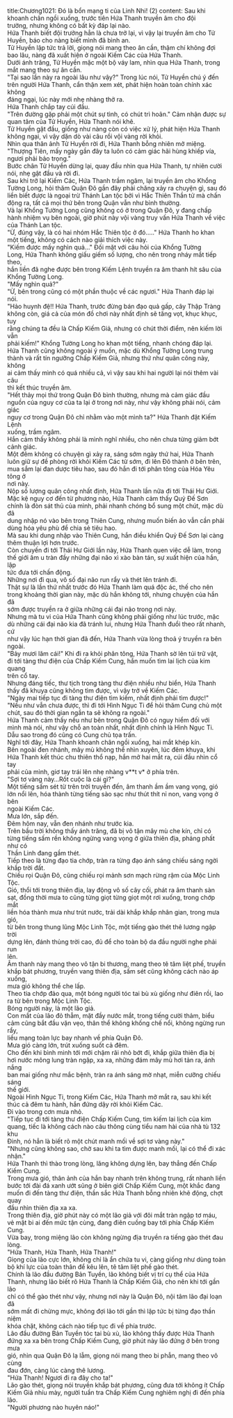 title:Chương1021: Đó là bổn mạng ti của Linh Nhi! (2)
content:
Sau khi khoanh chân ngồi xuống, trước tiên Hứa Thanh truyền âm cho đội<br>trưởng, nhưng không có bất kỳ đáp lại nào.<br>Hứa Thanh biết đội trưởng hẳn là chưa trở lại, vì vậy lại truyền âm cho Tử<br>Huyền, báo cho nàng biết mình đã bình an.<br>Tử Huyền lập tức trả lời, giọng nói mang theo ân cần, thậm chí không đợi<br>bao lâu, nàng đã xuất hiện ở ngoài Kiếm Các của Hứa Thanh.<br>Dưới ánh trăng, Tử Huyền mặc một bộ váy lam, nhìn qua Hứa Thanh, trong<br>mắt mang theo sự ân cần.<br>"Tại sao lần này ra ngoài lâu như vậy?" Trong lúc nói, Tử Huyền chú ý đến<br>trên người Hứa Thanh, cẩn thận xem xét, phát hiện hoàn toàn chính xác không<br>đáng ngại, lúc này mới nhẹ nhàng thở ra.<br>Hứa Thanh chắp tay cúi đầu.<br>"Trên đường gặp phải một chút sự tình, có chút trì hoãn." Cảm nhận được sự<br>quan tâm của Tử Huyền, Hứa Thanh nói khẽ.<br>Tử Huyền gật đầu, giống như nàng còn có việc xử lý, phát hiện Hứa Thanh<br>không ngại, vì vậy dặn dò vài câu rồi vội vàng rời khỏi.<br>Nhìn qua thân ảnh Tử Huyền rời đi, Hứa Thanh bỗng nhiên mở miệng.<br>"Thượng Tiên, mấy ngày gần đây ta luôn có cảm giác hãi hùng khiếp vía,<br>ngươi phải bảo trọng."<br>Bước chân Tử Huyền dừng lại, quay đầu nhìn qua Hứa Thanh, tự nhiên cười<br>nói, nhẹ gật đầu và rời đi.<br>Sau khi trở lại Kiếm Các, Hứa Thanh trầm ngâm, lại truyền âm cho Khổng<br>Tường Long, hỏi thăm Quận Đô gần đây phải chăng xảy ra chuyện gì, sau đó<br>liền biết được là ngoại trừ Thánh Lan tộc bởi vì Hắc Thiên Thần tử mà chấn<br>động ra, tất cả mọi thứ bên trong Quận vẫn như bình thường.<br>Vả lại Khổng Tường Long cũng không có ở trong Quận Đô, y đang chấp<br>hành nhiệm vụ bên ngoài, giờ phút này vội vàng truy vấn Hứa Thanh về việc<br>của Thánh Lan tộc.<br>"Ừ, đúng vậy, là có hai nhóm Hắc Thiên tộc ở đó....." Hứa Thanh ho khan<br>một tiếng, không có cách nào giải thích việc này.<br>"Kiếm được mấy nghìn quả..." Đối mặt với câu hỏi của Khổng Tường<br>Long, Hứa Thanh không giấu giếm số lượng, cho nên trong nháy mắt tiếp theo,<br>hắn liền đã nghe được bên trong Kiếm Lệnh truyền ra âm thanh hít sâu của<br>Khổng Tường Long.<br>"Mấy nghìn quả?"<br>"Ừ, bên trong cũng có một phần thuộc về các ngươi." Hứa Thanh đáp lại<br>nói.<br>"Hảo huynh đệ!! Hứa Thanh, trước đừng bán đạo quả gấp, cây Thập Tràng<br>không còn, giá cả của món đồ chơi này nhất định sẽ tăng vọt, khục khục, tuy<br>rằng chúng ta đều là Chấp Kiếm Giả, nhưng có chút thời điểm, nên kiếm lời vẫn<br>phải kiếm!" Khổng Tường Long ho khan một tiếng, nhanh chóng đáp lại.<br>Hứa Thanh cũng không ngoài ý muốn, mặc dù Khổng Tường Long trung<br>thành và rất tín ngưỡng Chấp Kiếm Giả, nhưng thứ như quân công này, không<br>ai cảm thấy mình có quá nhiều cả, vì vậy sau khi hai người lại nói thêm vài câu<br>thì kết thúc truyền âm.<br>"Hết thảy mọi thứ trong Quận Đô bình thường, nhưng mà cảm giác đầu<br>nguồn của nguy cơ của ta lại ở trong nơi này, như vậy không phải nói, cảm giác<br>nguy cơ trong Quận Đô chỉ nhằm vào một mình ta?" Hứa Thanh đặt Kiếm Lệnh<br>xuống, trầm ngâm.<br>Hắn cảm thấy không phải là mình nghĩ nhiều, cho nên chưa từng giảm bớt<br>cảnh giác.<br>Một đêm không có chuyện gì xảy ra, sáng sớm ngày thứ hai, Hứa Thanh<br>luôn giữ sự đề phòng rời khỏi Kiếm Các từ sớm, đi lên Đô thành ở bên trên,<br>mua sắm lại đan dược tiêu hao, sau đó hắn đi tới phân tông của Hóa Yêu tông ở<br>nơi này.<br>Nộp số lượng quân công nhất định, Hứa Thanh lần nữa đi tới Thái Hư Giới.<br>Mặc kệ nguy cơ đến từ phương nào, Hứa Thanh cảm thấy Quỷ Đế Sơn<br>chính là đòn sát thủ của mình, phải nhanh chóng bổ sung một chút, mặc dù đã<br>dung nhập nó vào bên trong Thiên Cung, nhưng muốn biến ảo vẫn cần phải<br>dùng hóa yêu phù để chia sẻ tiêu hao.<br>Mà sau khi dung nhập vào Thiên Cung, hắn điều khiển Quỷ Đế Sơn lại càng<br>thêm thuận lợi hơn trước.<br>Còn chuyến đi tới Thái Hư Giới lần này, Hứa Thanh quen việc dễ làm, trong<br>thế giới âm u tràn đầy những đại não xì xào bàn tán, sự xuất hiện của hắn, lập<br>tức đưa tới chấn động.<br>Những nơi đi qua, vô số đại não run rẩy và thét lên tránh đi.<br>Thật sự là lần thứ nhất trước đó Hứa Thanh làm quá độc ác, thế cho nên<br>trong khoảng thời gian này, mặc dù hắn không tới, nhưng chuyện của hắn đã<br>sớm được truyền ra ở giữa những cái đại não trong nơi này.<br>Nhưng mà tu vi của Hứa Thanh cũng không phải giống như lúc trước, mặc<br>dù những cái đại não kia đã tránh lui, nhưng Hứa Thanh đuổi theo rất nhanh, cứ<br>như vậy lúc hạn thời gian đã đến, Hứa Thanh vừa lòng thoả ý truyền ra bên<br>ngoài.<br>"Bảy mươi lăm cái!" Khi đi ra khỏi phân tông, Hứa Thanh sờ lên túi trữ vật,<br>đi tới tàng thư điện của Chấp Kiếm Cung, hắn muốn tìm lai lịch của kim quang<br>trên cổ tay.<br>Nhưng đáng tiếc, thư tịch trong tàng thư điện nhiều như biển, Hứa Thanh<br>thấy đã khuya cũng không tìm được, vì vậy trở về Kiếm Các.<br>"Ngày mai tiếp tục đi tàng thư điện tìm kiếm, nhất định phải tìm được!"<br>"Nếu như vẫn chưa được, thì đi tới Hình Ngục Ti để hỏi thăm Cung chủ một<br>chút, sau đó thời gian ngắn ta sẽ không ra ngoài."<br>Hứa Thanh cảm thấy nếu như bên trong Quận Đô có nguy hiểm đối với<br>mình mà nói, như vậy chỗ an toàn nhất, nhất định chính là Hình Ngục Ti.<br>Dẫu sao trong đó cũng có Cung chủ tọa trấn.<br>Nghĩ tới đây, Hứa Thanh khoanh chân ngồi xuống, hai mắt khép kín.<br>Bên ngoài đen nhánh, mây mù không thể nhìn xuyên, lúc đêm khuya, khi<br>Hứa Thanh kết thúc chu thiên thổ nạp, hắn mở hai mắt ra, cúi đầu nhìn cổ tay<br>phải của mình, giơ tay trái lên nhẹ nhàng v**t v* ở phía trên.<br>"Sợi tơ vàng này…Rốt cuộc là cái gì?"<br>Một tiếng sấm sét từ trên trời truyền đến, âm thanh ầm ầm vang vọng, gió<br>lớn nổi lên, hóa thành từng tiếng sào sạc như thút thít nỉ non, vang vọng ở bên<br>ngoài Kiếm Các.<br>Mưa lớn, sắp đến.<br>Đêm hôm nay, vẫn đen nhánh như trước kia.<br>Trên bầu trời không thấy ánh trăng, đã bị vô tận mây mù che kín, chỉ có<br>từng tiếng sấm rền không ngừng vang vọng ở giữa thiên địa, phảng phất như có<br>Thần Linh đang gầm thét.<br>Tiếp theo là từng đạo tia chớp, tràn ra từng đạo ánh sáng chiếu sáng ngời<br>khắp trời đất.<br>Chiếu rọi Quận Đô, cũng chiếu rọi mảnh sơn mạch rừng rậm của Mộc Linh<br>Tộc.<br>Gió, thổi tới trong thiên địa, lay động vô số cây cối, phát ra âm thanh sàn<br>sạt, đồng thời mưa to cũng từng giọt từng giọt một rơi xuống, trong chớp mắt<br>liền hóa thành mưa như trút nước, trải dài khắp khắp nhân gian, trong mưa gió,<br>từ bên trong thung lũng Mộc Linh Tộc, một tiếng gào thét thê lương ngập trời<br>dựng lên, đánh thủng trời cao, đủ để cho toàn bộ da đầu người nghe phải run<br>lên.<br>Âm thanh này mang theo vô tận bi thương, mang theo tê tâm liệt phế, truyền<br>khắp bát phương, truyền vang thiên địa, sấm sét cũng không cách nào áp xuống,<br>mưa gió không thể che lấp.<br>Theo tia chớp đảo qua, một bóng người tóc tai bù xù giống như điên rồi, lao<br>ra từ bên trong Mộc Linh Tộc.<br>Bóng người này, là một lão giả.<br>Con mắt của lão đỏ thẫm, mặt đầy nước mắt, trong tiếng cười thảm, biểu<br>cảm cũng bắt đầu vặn vẹo, thân thể không khống chế nổi, không ngừng run rẩy,<br>liều mạng toàn lực bay nhanh về phía Quận Đô.<br>Mưa gió càng lớn, trút xuống suốt cả đêm.<br>Cho đến khi bình minh tới mới chậm rãi nhỏ bớt đi, khắp giữa thiên địa bị<br>hơi nước mông lung tràn ngập, xa xa, những đám mây mù hơi tản ra, ánh nắng<br>ban mai giống như mắc bệnh, tràn ra ánh sáng mờ nhạt, miễn cưỡng chiếu sáng<br>thế giới.<br>Ngoài Hình Ngục Ti, trong Kiếm Các, Hứa Thanh mở mắt ra, sau khi kết<br>thúc cả đêm tu hành, hắn đứng dậy rời khỏi Kiếm Các.<br>Đi vào trong cơn mưa nhỏ.<br>"Tiếp tục đi tới tàng thư điện Chấp Kiếm Cung, tìm kiếm lai lịch của kim<br>quang, tiếc là không cách nào câu thông cùng tiểu nam hài của nhà tù 132 khu<br>Đinh, nó hẳn là biết rõ một chút manh mối về sợi tơ vàng này."<br>"Nhưng cũng không sao, chờ sau khi ta tìm được manh mối, lại có thể đi xác<br>nhận."<br>Hứa Thanh thì thào trong lòng, lăng không dựng lên, bay thẳng đến Chấp<br>Kiếm Cung.<br>Trong mưa gió, thân ảnh của hắn bay nhanh trên không trung, rất nhanh liền<br>bước tới đài đá xanh ướt sũng ở biên giới Chấp Kiếm Cung, một khắc đang<br>muốn đi đến tàng thư điện, thần sắc Hứa Thanh bỗng nhiên khẽ động, chợt quay<br>đầu nhìn thiên địa xa xa.<br>Trong thiên địa, giờ phút này có một lão giả với đôi mắt tràn ngập tơ máu,<br>vẻ mặt bi ai đến mức tận cùng, đang điên cuồng bay tới phía Chấp Kiếm Cung.<br>Vừa bay, trong miệng lão còn không ngừng địa truyền ra tiếng gào thét đau<br>lòng.<br>"Hứa Thanh, Hứa Thanh, Hứa Thanh!"<br>Giọng của lão cực lớn, không chỉ là ẩn chứa tu vi, càng giống như dùng toàn<br>bộ khí lực của toàn thân để kêu lên, tê tâm liệt phế gào thét.<br>Chính là lão đầu đường Bản Tuyền, lão không biết vị trí cụ thể của Hứa<br>Thanh, nhưng lão biết rõ Hứa Thanh là Chấp Kiếm Giả, cho nên khi tới gần lão<br>chỉ có thể gào thét như vậy, nhưng nơi này là Quận Đô, nội tâm lão đại loạn đã<br>sớm mất đi chừng mực, không đợi lão tới gần thì lập tức bị từng đạo thần niệm<br>khóa chặt, không cách nào tiếp tục đi về phía trước.<br>Lão đầu đường Bản Tuyền tóc tai bù xù, lão không thấy được Hứa Thanh<br>đứng xa xa bên trong Chấp Kiếm Cung, giờ phút này lão đứng ở bên trong mưa<br>gió, nhìn qua Quận Đô lạ lẫm, giọng nói mang theo bi phẫn, mang theo vô cùng<br>đau đớn, càng lúc càng thê lương.<br>"Hứa Thanh! Ngươi đi ra đây cho ta!"<br>Lão gào thét, giọng nói truyền khắp bát phương, cũng đưa tới không ít Chấp<br>Kiếm Giả nhíu mày, người tuần tra Chấp Kiếm Cung nghiêm nghị đi đến phía<br>lão.<br>"Người phương nào huyên náo!"